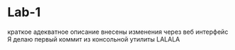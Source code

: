 # Lab-1
краткое адекватное описание
внесены изменения через веб интерфейс
Я делаю первый коммит из консольной утилиты
LALALA
